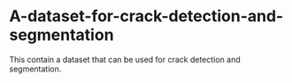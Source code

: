 # A-dataset-for-crack-detection-and-segmentation
This contain a dataset that can be used for crack detection and segmentation.
